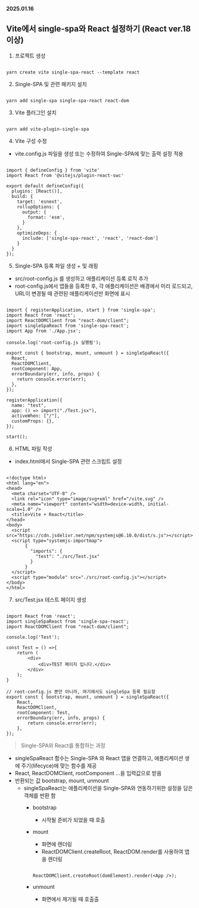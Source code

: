 **2025.01.16**

## Vite에서 single-spa와 React 설정하기 (React ver.18 이상)

1. 프로젝트 생성
```

yarn create vite single-spa-react --template react

```

2. Single-SPA 및 관련 패키지 설치
```

yarn add single-spa single-spa-react react-dom

```

3. Vite 플러그인 설치
```

yarn add vite-plugin-single-spa

```

4. Vite 구성 수정
- vite.config.js 파일을 생성 또는 수정하여 Single-SPA에 맞는 출력 설정 적용
```

import { defineConfig } from 'vite'
import React from '@vitejs/plugin-react-swc'

export default defineConfig({
  plugins: [React()],
  build: {
    target: 'esnext',
    rollupOptions: {
      output: {
        format: 'esm',
      }
    },
    optimizeDeps: {
      include: ['single-spa-react', 'react', 'react-dom']
    }
  }
});

```

5. Single-SPA 등록 파일 생성 + 및 래핑
- src/root-config.js 를 생성하고 애플리케이션 등록 로직 추가
- root-config.js에서 앱들을 등록한 후, 각 애플리케이션은 배경에서 미리 로드되고, URL이 변경될 때 관련된 애플리케이션만 화면에 표시

```

import { registerApplication, start } from 'single-spa';
import React from 'react';
import ReactDOMClient from "react-dom/client";
import singleSpaReact from 'single-spa-react';
import App from './App.jsx';

console.log('root-config.js 실행됨');

export const { bootstrap, mount, unmount } = singleSpaReact({
  React,
  ReactDOMClient,
  rootComponent: App,
  errorBoundary(err, info, props) {
    return console.error(err);
  },
});

registerApplication({
  name: "test",
  app: () => import("./Test.jsx"),
  activeWhen: ["/"],
  customProps: {},
});

start();

```

6. HTML 파일 작성
- index.html에서 Single-SPA 관련 스크립트 설정
```

<!doctype html>
<html lang="en">
<head>
  <meta charset="UTF-8" />
  <link rel="icon" type="image/svg+xml" href="/vite.svg" />
  <meta name="viewport" content="width=device-width, initial-scale=1.0" />
  <title>Vite + React</title>
</head>
<body>
  <script src="https://cdn.jsdelivr.net/npm/systemjs@6.10.0/dist/s.js"></script>
  <script type="systemjs-importmap">
       {
         "imports": {
           "test": "./src/Test.jsx"
         }
       }
  </script>
  <script type="module" src="./src/root-config.js"></script>
</body>
</html>

```

7. src/Test.jsx 테스트 페이지 생성

```

import React from 'react';
import singleSpaReact from 'single-spa-react';
import ReactDOMClient from "react-dom/client";

console.log('Test');

const Test = () =>{
    return (
        <div>
            <div>TEST 페이지 입니다.</div>
        </div>
    );
}

// root-config.js 뿐만 아니라, 여기에서도 singleSpa 등록 필요함
export const { bootstrap, mount, unmount } = singleSpaReact({
    React,
    ReactDOMClient,
    rootComponent: Test,
    errorBoundary(err, info, props) {
        return console.error(err);
    },
});

```

> Single-SPA와 React를 통합하는 과정
- singleSpaReact 함수는 Single-SPA 와 React 앱을 연결하고, 애플리케이션 생에 주기(lifecyce)에 맞는 함수를 제공
- React, ReactDOMClient, rootComponent ...을 입력값으로 받음
- 반환되는 값 bootstrap, mount, unmount
  - singleSpaReact는 애플리케이션을 Single-SPA와 연동하기위한 설정을 담은 객체를 반환 함
    - bootstrap
      - 시작될 준비가 되었을 때 호출
    - mount
      - 화면에 렌더링
      - ReactDOMClient.createRoot, ReactDOM.render를 사용하여 앱을 렌더링

      ```
      
      ReactDOMClient.createRoot(domElement).render(<App />);
      
      ```
      
    - unmount
      - 화면에서 제거될 때 호출출